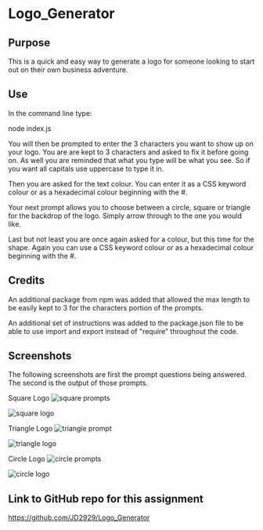 # Logo_Generator

## Purpose
This is a quick and easy way to generate a logo for someone looking to start out on their own business adventure. 

## Use

In the command line type:

node index.js 

You will then be prompted to enter the 3 characters you want to show up on your logo. You are are kept to 3 characters and asked to fix it before going on. As well you are reminded that what you type will be what you see. So if you want all capitals use uppercase to type it in. 

Then you are asked for the text colour. You can enter it as a CSS keyword colour or as a hexadecimal colour beginning with the #. 

Your next prompt allows you to choose between a circle, square or triangle for the backdrop of the logo. Simply arrow through to the one you would like. 

Last but not least you are once again asked for a colour, but this time for the shape. Again you can use a CSS keyword colour or as a hexadecimal colour beginning with the #. 

## Credits

An additional package from npm was added that allowed the max length to be easily kept to 3 for the characters portion of the prompts. 

An additional set of instructions was added to the package.json file to be able to use import and export instead of "require" throughout the code. 

## Screenshots 

The following screenshots are first the prompt questions being answered. The second is the output of those prompts. 

Square Logo
![square prompts](https://github.com/JD2929/Logo_Generator/assets/139637504/39a60d7d-c333-45af-80f4-3803e4a63eda)

![square logo](https://github.com/JD2929/Logo_Generator/assets/139637504/e59d803c-f510-42b4-9923-a1e56e9ba8a1)

Triangle Logo
![triangle prompt](https://github.com/JD2929/Logo_Generator/assets/139637504/f1573612-3ab3-4666-8708-49c398e64dd3)

![triangle logo](https://github.com/JD2929/Logo_Generator/assets/139637504/3bf5891a-de20-409f-b732-8227c7c3b27c)

Circle Logo
![circle prompts](https://github.com/JD2929/Logo_Generator/assets/139637504/f5ddc2fc-46d4-46e5-bb5d-c6b261d024c1)

![circle logo](https://github.com/JD2929/Logo_Generator/assets/139637504/4e877c24-655c-4bee-89ff-6af552e6893e)


## Link to GitHub repo for this assignment

https://github.com/JD2929/Logo_Generator
